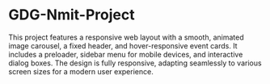 # GDG-Nmit-Project
This project features a responsive web layout with a smooth, animated image carousel, a fixed header, and hover-responsive event cards. It includes a preloader, sidebar menu for mobile devices, and interactive dialog boxes. The design is fully responsive, adapting seamlessly to various screen sizes for a modern user experience.
